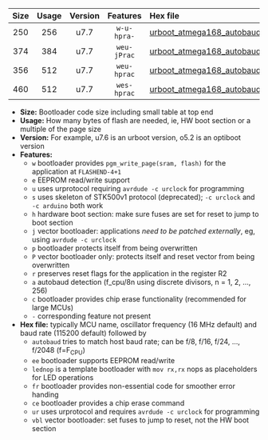 |Size|Usage|Version|Features|Hex file|
|:-:|:-:|:-:|:-:|:--|
|250|256|u7.7|`w-u-hpra-`|[urboot_atmega168_autobaud_lednop_ur.hex](https://raw.githubusercontent.com/stefanrueger/urboot.hex/main/mcus/atmega168/autobaud/urboot_atmega168_autobaud_lednop_ur.hex)|
|374|384|u7.7|`weu-jPrac`|[urboot_atmega168_autobaud_ee_lednop_fr_ce_ur_vbl.hex](https://raw.githubusercontent.com/stefanrueger/urboot.hex/main/mcus/atmega168/autobaud/urboot_atmega168_autobaud_ee_lednop_fr_ce_ur_vbl.hex)|
|356|512|u7.7|`weu-hprac`|[urboot_atmega168_autobaud_ee_lednop_fr_ce_ur.hex](https://raw.githubusercontent.com/stefanrueger/urboot.hex/main/mcus/atmega168/autobaud/urboot_atmega168_autobaud_ee_lednop_fr_ce_ur.hex)|
|460|512|u7.7|`wes-hprac`|[urboot_atmega168_autobaud_ee_lednop_fr_ce.hex](https://raw.githubusercontent.com/stefanrueger/urboot.hex/main/mcus/atmega168/autobaud/urboot_atmega168_autobaud_ee_lednop_fr_ce.hex)|

- **Size:** Bootloader code size including small table at top end
- **Usage:** How many bytes of flash are needed, ie, HW boot section or a multiple of the page size
- **Version:** For example, u7.6 is an urboot version, o5.2 is an optiboot version
- **Features:**
  + `w` bootloader provides `pgm_write_page(sram, flash)` for the application at `FLASHEND-4+1`
  + `e` EEPROM read/write support
  + `u` uses urprotocol requiring `avrdude -c urclock` for programming
  + `s` uses skeleton of STK500v1 protocol (deprecated); `-c urclock` and `-c arduino` both work
  + `h` hardware boot section: make sure fuses are set for reset to jump to boot section
  + `j` vector bootloader: applications *need to be patched externally*, eg, using `avrdude -c urclock`
  + `p` bootloader protects itself from being overwritten
  + `P` vector bootloader only: protects itself and reset vector from being overwritten
  + `r` preserves reset flags for the application in the register R2
  + `a` autobaud detection (f_cpu/8n using discrete divisors, n = 1, 2, ..., 256)
  + `c` bootloader provides chip erase functionality (recommended for large MCUs)
  + `-` corresponding feature not present
- **Hex file:** typically MCU name, oscillator frequency (16 MHz default) and baud rate (115200 default) followed by
  + `autobaud` tries to match host baud rate; can be f/8, f/16, f/24, ..., f/2048 (f=F<sub>CPU</sub>)
  + `ee` bootloader supports EEPROM read/write
  + `lednop` is a template bootloader with `mov rx,rx` nops as placeholders for LED operations
  + `fr` bootloader provides non-essential code for smoother error handing
  + `ce` bootloader provides a chip erase command
  + `ur` uses urprotocol and requires `avrdude -c urclock` for programming
  + `vbl` vector bootloader: set fuses to jump to reset, not the HW boot section
